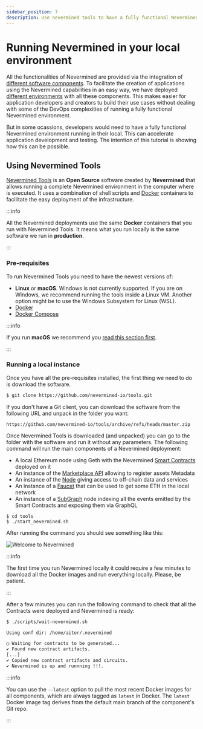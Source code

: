 ```yaml
---
sidebar_position: 7
description: Use nevermined tools to have a fully functional Nevermined environment in your local environment
---
```


# Running Nevermined in your local environment

All the functionalities of Nevermined are provided via the integration of [different software components](../architecture/building-blocks.md).
To facilitate the creation of applications using the Nevermined capabilities in an easy way, we have deployed [different environments](../environments/) with all these components.
This makes easier for application developers and creators tu build their use cases without dealing with some of the DevOps complexities of running a fully functional Nevermined environment.

But in some ocassions, developers would need to have a fully functional Nevermined environment running in their local. This can accelerate application development and testing. The intention of this tutorial is showing how this can be possible.

## Using Nevermined Tools

[Nevermined Tools](https://github.com/nevermined-io/tools/) is an **Open Source** software created by **Nevermined** that allows running a complete Nevermined environment in the computer where is executed. It uses a combination of shell scripts and [Docker](https://www.docker.com/) containers to facilitate the easy deployment of the infrastructure.

:::info

All the Nevermined deployments use the same **Docker** containers that you run with Nevermined Tools. It means what you run locally is the same software we run in **production**.

:::

### Pre-requisites

To run Nevermined Tools you need to have the newest versions of:

* **Linux** or **macOS**. Windows is not currently supported. If you are on Windows, we recommend running the tools inside a Linux VM. Another option might be to use the Windows Subsystem for Linux (WSL).
* [Docker](https://www.docker.com/)
* [Docker Compose](https://docs.docker.com/compose/)


:::info

If you run **macOS** we recommend you [read this section first](https://github.com/nevermined-io/tools/#get-started-on-mac).

:::

### Running a local instance

Once you have all the pre-requisites installed, the first thing we need to do is download the software.

```bash
$ git clone https://github.com/nevermined-io/tools.git
```

If you don't have a Git client, you can download the software from the following URL and unpack in the folder you want:
```
https://github.com/nevermined-io/tools/archive/refs/heads/master.zip
```

Once Nevermined Tools is downloaded (and unpacked) you can go to the folder with the software and run it without any parameters.
The following command will run the main components of a Nevermined deployment:

* A local Ethereum node using Geth with the Nevermined [Smart Contracts](../architecture/contracts/) deployed on it
* An instance of the [Marketplace API](../architecture/marketplace-api/) allowing to register assets Metadata
* An instance of the [Node](../architecture/node/) giving access to off-chain data and services
* An instance of a [Faucet](https://github.com/nevermined-io/faucet/) that can be used to get some ETH in the local network
* An instance of a [SubGraph](https://github.com/nevermined-io/subgraph) node indexing all the events emitted by the Smart Contracts and exposing them via GraphQL

```
$ cd tools
$ ./start_nevermined.sh
```

After running the command you should see something like this:

![Welcome to Nevermined](https://raw.githubusercontent.com/nevermined-io/tools/master/Welcome_to_nevermined.png)

:::info

The first time you run Nevermined locally it could require a few minutes to download all the Docker images and run everything locally. Please, be patient.

:::

After a few minutes you can run the following command to check that all the Contracts were deployed and Nevermined is ready:

```bash
$ ./scripts/wait-nevermined.sh 

Using conf dir: /home/aitor/.nevermined

◯ Waiting for contracts to be generated...
✔ Found new contract artifacts.
[...]
✔ Copied new contract artifacts and circuits.
✔ Nevermined is up and runnning !!!.

```

:::info

You can use the `--latest` option to pull the most recent Docker images for all components, which are always tagged as
`latest` in Docker. The `latest` Docker image tag derives from the default main branch of the component's Git repo.

:::

